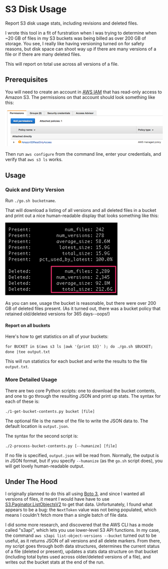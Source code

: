 
# S3 Disk Usage

Report S3 disk usage stats, including revisions and deleted files.

I wrote this tool in a fit of furstration when I was trying to determine when ~20 GB of 
files in my S3 buckets was being billed as over 200 GB of storage.  You see, I really like having
versioning turned on for safety reasons, but disk space can shoot way up if there are many
versions of a file or if there are many deleted files.

This will report on total use across all versions of a file.


## Prerequisites

You will need to create an account in <a href="https://aws.amazon.com/iam/">AWS IAM</a> that
has read-only access to Amazon S3.  The permissions on that account should look something like this:

<img src="./img/aws-iam-policy.png" />

Then run `aws configure` from the command line, enter your credentials, and verify
that `aws s3 ls` works.


## Usage 

### Quick and Dirty Version

Run `./go.sh bucketname`.

That will download a listing of all versions and all deleted files in a bucket and print out 
a nice human-readable display that looks something like this:

<img src="./img/s3-bucket-usage.png" />

As you can see, usage the bucket is reasonable, but there were over 200 GB of deleted
files present.  (As it turned out, there was a bucket policy that retained old/deleted versions 
for 365 days--oops!)

#### Report on all buckets

Here's how to get statistics on all of your buckets:

`for BUCKET in $(aws s3 ls |awk '{print $3}' ); do ./go.sh $BUCKET; done |tee output.txt`

This will run statistics for each bucket and write the results to the file `output.txt`.


### More Detailed Usage

There are two core Python scripts: one to download the bucket contents, and one to
go through the resulting JSON and print up stats.  The syntax for each of these is:

`./1-get-bucket-contents.py bucket [file]`

The optional file is the name of the file to write the JSON data to.  The default
location is `output.json`.

The syntax for the second script is:

`./2-process-bucket-contents.py [--humanize] [file]`

If no file is specified, `output.json` will be read from.  Normally, the output
is in JSON format, but if you specify `--humanize` (as the `go.sh` script does), you
will get lovely human-readable output.


## Under The Hood

I originally planned to do this all using <a href="https://boto3.readthedocs.io/en/latest/">Boto 3</a>,
and since I wanted all versions of files, it meant I would have have to use 
<a href="https://boto3.readthedocs.io/en/latest/reference/services/s3.html#S3.Paginator.ListObjectsV2">S3.Paginator.ListObjectsV2</a>
to get that data.  Unfortunately, I found what appears to be a bug: the `NextToken` value was not being 
populated, which means I couldn't fetch more than a single batch of file data.

I did some more research, and discovered that the AWS CLI has a mode called "s3api", which lets you 
use lower-level S3 API functions.  In my case, the command `aws s3api list-object-versions --bucket`
turned out to be useful, as it returns JSON of all versions and all delete markers.  From there,
my script goes through both data structures, determines the current status of a file (deleted or present),
updates a stats data structure on that bucket (including total bytes used across older/deleted versions of a file),
and writes out the bucket stats at the end of the run.

  











